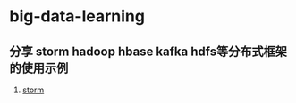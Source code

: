# big-data-learning
分享 storm hadoop hbase kafka hdfs等分布式框架的使用示例
---
1. [storm](stormlearning/docs/storm.md)
